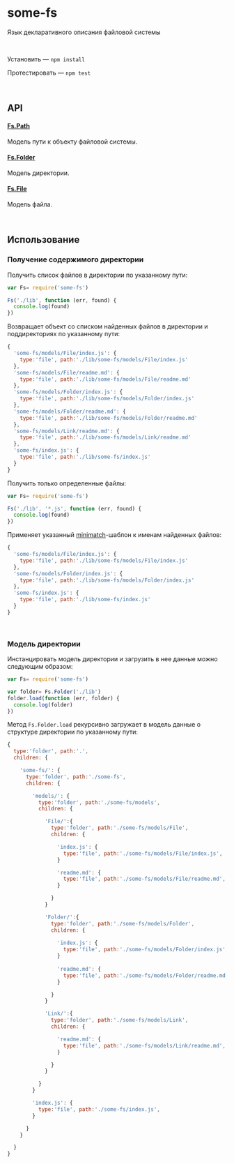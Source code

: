# some-fs
Язык декларативного описания файловой системы

 

Установить — ``` npm install ```

Протестировать — ``` npm test ```

 

## API
#### [Fs.Path](https://github.com/freaking-awesome/some-fs/tree/master/lib/some-fs/models/Path)
Модель пути к объекту файловой системы.

#### [Fs.Folder](https://github.com/freaking-awesome/some-fs/tree/master/lib/some-fs/models/Folder)
Модель директории.

#### [Fs.File](https://github.com/freaking-awesome/some-fs/tree/master/lib/some-fs/models/File)
Модель файла.

 

## Использование

### Получение содержимого директории

Получить список файлов в директории по указанному пути:
```javascript
var Fs= require('some-fs')

Fs('./lib', function (err, found) {
  console.log(found)
})
```
Возвращает объект со списком найденных файлов в директории и поддиректориях по указанному пути:
```javascript
{
  'some-fs/models/File/index.js': {
    type:'file', path:'./lib/some-fs/models/File/index.js'
  },
  'some-fs/models/File/readme.md': {
    type:'file', path:'./lib/some-fs/models/File/readme.md'
  },
  'some-fs/models/Folder/index.js': {
    type:'file', path:'./lib/some-fs/models/Folder/index.js'
  },
  'some-fs/models/Folder/readme.md': {
    type:'file', path:'./lib/some-fs/models/Folder/readme.md'
  },
  'some-fs/models/Link/readme.md': {
    type:'file', path:'./lib/some-fs/models/Link/readme.md'
  },
  'some-fs/index.js': {
    type:'file', path:'./lib/some-fs/index.js'
  }
}
```

Получить только определенные файлы:
```javascript
var Fs= require('some-fs')

Fs('./lib', '*.js', function (err, found) {
  console.log(found)
})
```
Применяет указанный [minimatch](https://github.com/isaacs/minimatch)-шаблон к именам найденных файлов:
```javascript
{
  'some-fs/models/File/index.js': {
    type:'file', path:'./lib/some-fs/models/File/index.js'
  },
  'some-fs/models/Folder/index.js': {
    type:'file', path:'./lib/some-fs/models/Folder/index.js'
  },
  'some-fs/index.js': {
    type:'file', path:'./lib/some-fs/index.js'
  }
}
```

 

### Модель директории

Инстанцировать модель директории и загрузить в нее данные можно следующим образом:
```javascript
var Fs= require('some-fs')

var folder= Fs.Folder('./lib')
folder.load(function (err, folder) {
  console.log(folder)
})
```
Метод ```Fs.Folder.load``` рекурсивно загружает в модель данные о структуре директории по указанному пути:
```javascript
{
  type:'folder', path:'.',
  children: {

    'some-fs/': {
      type:'folder', path:'./some-fs',
      children: {

        'models/': {
          type:'folder', path:'./some-fs/models',
          children: {

            'File/':{
              type:'folder', path:'./some-fs/models/File',
              children: {

                'index.js': {
                  type:'file', path:'./some-fs/models/File/index.js',
                }

                'readme.md': {
                  type:'file', path:'./some-fs/models/File/readme.md',
                }

              }
            }

            'Folder/':{
              type:'folder', path:'./some-fs/models/Folder',
              children: {
                
                'index.js': {
                  type:'file', path:'./some-fs/models/Folder/index.js',
                }
                
                'readme.md': {
                  type:'file', path:'./some-fs/models/Folder/readme.md',
                }

              }
            }

            'Link/':{
              type:'folder', path:'./some-fs/models/Link',
              children: {

                'readme.md': {
                  type:'file', path:'./some-fs/models/Link/readme.md',
                }

              }
            }

          }
        }

        'index.js': {
          type:'file', path:'./some-fs/index.js',
        }

      }
    }

  }
}
```
